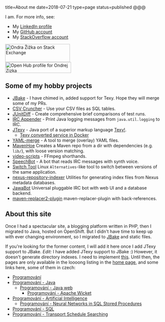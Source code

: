title=About me
date=2018-07-21
type=page
status=published
@@@

I am. For more info, see:

* My [LinkedIn profile](https://www.linkedin.com/in/ondrazizka/)
* My [GitHub account](https://github.com/OndraZizka/)
* My [StackOverflow account](https://stackexchange.com/users/49078)

<a href="https://stackexchange.com/users/49078"><img src="https://stackexchange.com/users/flair/49078.png" alt="Ondra Žižka on Stack Exchange" title="Ondra Žižka on Stack Exchange" width="208" height="58"></a><br><a target="_blank" href="https://www.openhub.net/accounts/pekarna?ref=sample"><img alt="Open Hub profile for Ondrej Zizka" src="https://www.openhub.net/accounts/pekarna/widgets/account_detailed?format=gif&amp;ref=sample" width="212" height="35" border="0"></a>

## Some of my hobby projects

  * [JBake](http://jbake.org/) - I have chimed in, added support for Texy. Hope they will merge some of my PRs.
  * [CSV Cruncher](https://github.com/OndraZizka/csv-cruncher) - Use your CSV files as SQL tables.
  * [JUnitDiff](https://github.com/OndraZizka/junitdiff) - Create comprehensive brief comparisons of test runs.
  * [IRC Appender](https://github.com/OndraZizka/irc-appender) - Print Java logging messages from `java.util.logging` to IRC.
  * [JTexy](https://github.com/OndraZizka/JTexy) - Java port of a superior markup language [Texy!](http://texy.info/).
    * [Texy converted service in Docker](https://hub.docker.com/r/ondrazizka/texy-service/tags/)
  * [YAML-merge](https://github.com/OndraZizka/yaml-merge) - A tool to merge (overlay) YAML files.
  * [MavenHoe](https://github.com/OndraZizka/MavenHoe) Creates a Maven repo from a dir with dependencies (e.g. `lib/`), with loose version matching.
  * [video-scripts](https://github.com/OndraZizka/video-scripts) - FFmpeg shorthands.
  * [SpeechBot](https://github.com/OndraZizka/SpeechBot) - A bot that reads IRC messages with synth voice.
  * [Switch Tool](https://github.com/OndraZizka/switch-tool) Linux `Alternatives`-like tool to switch between versions of the same application.
  * [nexus-repository-indexer](https://github.com/OndraZizka/nexus-repository-indexer) Utilities for generating index files from Nexus metadata databases.
  * [JawaBot](https://github.com/OndraZizka/jawabot) Universal pluggable IRC bot with web UI and a database backend.
  * [maven-replacer2-plugin](https://github.com/OndraZizka/maven-replacer2-plugin) maven-replacer-plugin with back-references.


## About this site

Once I had a spectacular site, a blogging platform written in PHP, then I migrated to Java, hosted on OpenShift.
But I didn't have time to keep up with ever changing environment, so I migrated to [JBake](https://jbake.org) and static files.

If you're looking for the former content, I will add it here once I add JTexy support to JBake.
*Edit:* I have added JTexy support to JBake :) However, it doesn't generate directory indexes.
I need to implement [this](https://github.com/jbake-org/jbake/issues/497).
Until then, the pages are only available in the loooong listing in the [home page](/),
and some links here, some of them in czech:

* [Programování](pages/programovani/)
* [Programování - Java](pages/programovani/java/)
  * [Programování - Java web](pages/programovani/java/web/)
    * [Programování - Apache Wicket](pages/programovani/java/web/wicket/)
* [Programování - Artificial Intelligence](pages/programovani/artificial_intelligence/)
  * [Programování - Neural Networks in SQL Stored Procedures](pages/programovani/neural_networks_in_sql_stored_procedures/)
* [Programování - SQL](pages/programovani/sql/)
* [Programování - Transport Schedule Searching](pages/programovani/transport_schedule_search/)

